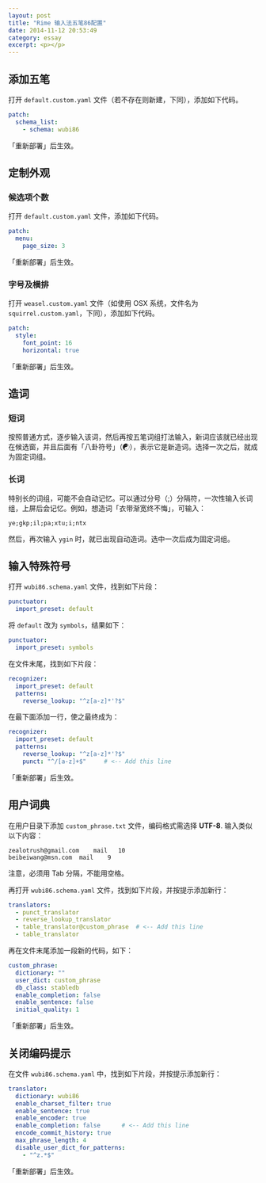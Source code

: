 ```yaml
---
layout: post
title: "Rime 输入法五笔86配置"
date: 2014-11-12 20:53:49
category: essay
excerpt: <p></p>
---
```


## 添加五笔

打开 `default.custom.yaml` 文件（若不存在则新建，下同），添加如下代码。

```yaml
patch:
  schema_list:
    - schema: wubi86
```

「重新部署」后生效。

## 定制外观

### 候选项个数

打开 `default.custom.yaml` 文件，添加如下代码。

```yaml
patch:
  menu:
    page_size: 3
```

「重新部署」后生效。

### 字号及横排

打开 `weasel.custom.yaml` 文件（如使用 OSX 系统，文件名为 `squirrel.custom.yaml`，下同），添加如下代码。

```yaml
patch:
  style:
    font_point: 16
    horizontal: true
```

「重新部署」后生效。

## 造词

### 短词

按照普通方式，逐步输入该词，然后再按五笔词组打法输入，新词应该就已经出现在候选窗，并且后面有「八卦符号」（☯），表示它是新造词。选择一次之后，就成为固定词组。

### 长词

特别长的词组，可能不会自动记忆。可以通过分号（;）分隔符，一次性输入长词组，上屏后会记忆。例如，想造词「衣带渐宽终不悔」，可输入：

    ye;gkp;il;pa;xtu;i;ntx

然后，再次输入 `ygin` 时，就已出现自动造词。选中一次后成为固定词组。

## 输入特殊符号

打开 `wubi86.schema.yaml` 文件，找到如下片段：

```yaml
punctuator:
  import_preset: default
```

将 `default` 改为 `symbols`，结果如下：

```yaml
punctuator:
  import_preset: symbols
```

在文件末尾，找到如下片段：

```yaml
recognizer:
  import_preset: default
  patterns:
    reverse_lookup: "^z[a-z]*'?$"
```

在最下面添加一行，使之最终成为：

```yaml
recognizer:
  import_preset: default
  patterns:
    reverse_lookup: "^z[a-z]*'?$"
    punct: "^/[a-z]+$"     # <-- Add this line
```

「重新部署」后生效。

## 用户词典

在用户目录下添加 `custom_phrase.txt` 文件，编码格式需选择 **UTF-8**. 输入类似以下内容：

    zealotrush@gmail.com    mail   10
    beibeiwang@msn.com  mail    9

注意，必须用 Tab 分隔，不能用空格。

再打开 `wubi86.schema.yaml` 文件，找到如下片段，并按提示添加新行：

```yaml
translators:
  - punct_translator
  - reverse_lookup_translator
  - table_translator@custom_phrase  # <-- Add this line
  - table_translator
```

再在文件末尾添加一段新的代码，如下：

```yaml
custom_phrase:
  dictionary: ""
  user_dict: custom_phrase
  db_class: stabledb
  enable_completion: false
  enable_sentence: false
  initial_quality: 1
```

「重新部署」后生效。

## 关闭编码提示

在文件 `wubi86.schema.yaml` 中，找到如下片段，并按提示添加新行：

```yaml
translator:
  dictionary: wubi86
  enable_charset_filter: true
  enable_sentence: true
  enable_encoder: true
  enable_completion: false      # <-- Add this line
  encode_commit_history: true
  max_phrase_length: 4
  disable_user_dict_for_patterns:
    - "^z.*$"
```

「重新部署」后生效。

